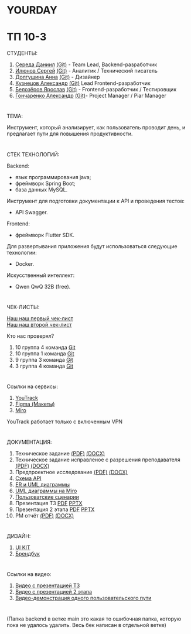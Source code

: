 # YOURDAY
# ТП 10-3

СТУДЕНТЫ:
1. [Середа Даниил](https://vk.com/forest_owl336) [(Git)](https://github.com/owl336) - Team Lead, Backend-разработчик
2. [Илюнов Сергей](https://vk.com/id729366535) [(Git)](https://github.com/SergeyAFD) - Аналитик / Технический писатель
3. [Долгушина Анна](https://vk.com/dolgushina_a) [(Git)](https://github.com/Ann2009Dol) - Дизайнер
4. [Кузнецов Александр](https://vk.com/mega_cutetoad) [(Git)](https://github.com/Alexander715Kuznezov?tab=overview&from=2025-03-01&to=2025-03-23-) Lead Frontend-разработчик
5. [Белозёров Ярослав](https://vk.com/fasreder) [(Git)](https://github.com/Farseder)  - Frontend-разработчик / Тестировщик
6. [Гончаренко Александр](https://vk.com/tvvoistraxxx) [(Git)](https://github.com/AlexandrGoncharenko)- Project Manager / Piar Manager

 # 
 ТЕМА:<br>
 
 Инструмент, который анализирует, как пользователь проводит день, и предлагает пути для повышения продуктивности.

#
СТЕК ТЕХНОЛОГИЙ:<br>

Backend:
 * язык программирования java;
 * фреймворк Spring Boot;
 * база данных MySQL.

Инструмент для подготовки документации к API и проведения тестов:
 * API Swagger.
   
Frontend:
 * фреймворк Flutter SDK.
   
Для развертывания приложения будут использоваться следующие технологии:
 * Docker.
   
Искусственный интеллект:
 * Qwen QwQ 32B (free).


#
ЧЕК-ЛИСТЫ:<br>

[Наш наш первый чек-лист](https://github.com/git-company-tp10-1/main/blob/main/Documentation/Чеклист%201%20этап.pdf)<br>
[Наш наш второй чек-лист](https://github.com/git-company-tp10-1/main/blob/main/Documentation/Чеклист%202%20этап.pdf)


Кто нас проверял?
1) 10 группа 4 команда [Git](https://github.com/LUFFPUFF/TPProduct/blob/main)
2) 10 группа 1 команда [Git](https://github.com/Storix2025/Storix/blob/main)
3) 9 группа 3 команда [Git](https://github.com/slash0t/travel-planner/blob/main)
4) 3 группа 4 команда [Git](https://github.com/uyrtryu/MindCard)
#

Ссылки на сервисы:
1. [YouTrack](https://owl336.youtrack.cloud/projects/0-1)
3. [Figma (Макеты)](https://www.figma.com/design/SWUm7SQiNYI8nzSHZUayrO/%D0%9F%D1%80%D0%BE%D0%B5%D0%BA%D1%82?node-id=80-446&t=XtiPpbo1CJyWpS4W-1)
4. [Miro](https://miro.com/app/board/uXjVIM5DcKg=/?share_link_id=15169591408)

YouTrack работает только с включенным VPN
#
ДОКУМЕНТАЦИЯ:<br>
1. Техническое задание [(PDF)](https://github.com/git-company-tp10-1/main/blob/main/Documentation/Техническое%20задание%20(1).pdf) [(DOCX)](https://github.com/git-company-tp10-1/main/blob/main/Documentation/Техническое%20задание%20(1).docx)
2. Техническое задание исправленое с разрешения преподавателя [(PDF)](https://github.com/git-company-tp10-1/main/blob/main/Documentation/TZ_ispravlennoe%20(2).pdf) [(DOCX)](https://github.com/git-company-tp10-1/main/blob/main/Documentation/TZ_ispravlennoe%20(2).docx)
3. Предпроектное исследование  [(PDF)](https://github.com/git-company-tp10-1/main/blob/main/Documentation/Predproektnoe_issledovanie.pdf) [(DOCX)](https://github.com/git-company-tp10-1/main/blob/main/Documentation/Predproektnoe_issledovanie.docx)
4. [Схема API](http://193.233.103.34:8080/swagger-ui/index.html#/)
5. [ER и UML диаграммы](https://github.com/git-company-tp10-1/main/tree/main/Documentation/charts)
6. [UML диаграммы на Miro](https://miro.com/app/board/uXjVIJDT77E=/?share_link_id=931326801804)
7. [Пользоватские сценарии](https://miro.com/app/board/uXjVIM5DcKg=/?share_link_id=267269145843)
8. Презентация ТЗ [PDF](https://github.com/git-company-tp10-1/main/blob/main/Documentation/презентация%20ТЗ.pdf)  [PPTX](https://github.com/git-company-tp10-1/main/blob/main/Documentation/Презентация%20ТЗ%20.pptx)
9. Презентация 2 этапа [PDF](https://github.com/git-company-tp10-1/main/blob/main/Documentation/презентация%20статуса%20проекта.pdf)  [PPTX](https://github.com/git-company-tp10-1/main/blob/main/Documentation/презентация%20статуса%20проекта.pptx)
10. PM отчёт [(PDF)](https://github.com/git-company-tp10-1/main/blob/main/Documentation/pm_otchet.pdf) [(DOCX)](https://github.com/git-company-tp10-1/main/blob/main/Documentation/pm_otchet.docx)


#
ДИЗАЙН:<br>
1. [UI KIT](https://www.figma.com/design/SWUm7SQiNYI8nzSHZUayrO/%D0%9F%D1%80%D0%BE%D0%B5%D0%BA%D1%82?node-id=134-2&t=EV1sjkOqURDRLFQY-1)
2. [Брендбук](https://www.figma.com/design/SWUm7SQiNYI8nzSHZUayrO/%D0%9F%D1%80%D0%BE%D0%B5%D0%BA%D1%82?node-id=124-2&t=jrAMKzq6yoEgmyez-1)


#
Ссылки на видео:
1. [Видео с презентацией ТЗ](https://rutube.ru/video/06b595e771d685a977f3aaa0610ee305/)
2. [Видео с презентацией 2 этапа](https://rutube.ru/video/1d0c66cc5963d2b91f6c16c028e8ca5c/)
3. [Видео-демонстрация одного пользовательского пути](https://rutube.ru/shorts/424a8e927422148d38165a3a711c2bbd/)


#
(Папка backend в ветке main это какая то ошибочная папка, которую пока не удалось удалить. Весь бек написан в отдельной ветке)
